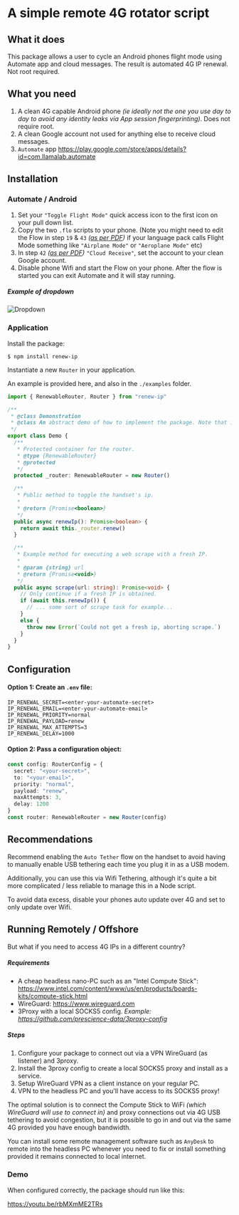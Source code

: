 # A simple remote 4G rotator script

## What it does

This package allows a user to cycle an Android phones flight mode using Automate app and cloud messages. The result is automated 4G IP renewal. Not root required.

## What you need

1. A clean 4G capable Android phone _(ie ideally not the one you use day to day to avoid any identity leaks via App session fingerprinting)_. Does not require root.
2. A clean Google account not used for anything else to receive cloud messages.
3. `Automate` app https://play.google.com/store/apps/details?id=com.llamalab.automate

## Installation

### Automate / Android

1. Set your `"Toggle Flight Mode"` quick access icon to the first icon on your pull down list.
2. Copy the two `.flo` scripts to your phone.
   (Note you might need to edit the Flow in step `19` & `43` *([as per PDF](https://github.com/prescience-data/4g-rotator/blob/master/Flows/Toggle%20Flight%20Mode.pdf))* if your language pack calls
   Flight Mode something like `"Airplane Mode"` or `"Aeroplane Mode"` etc)
3. In step `42` *([as per PDF](https://github.com/prescience-data/4g-rotator/blob/master/Flows/Toggle%20Flight%20Mode.pdf))* `"Cloud Receive"`, set the account to your clean Google account.
4. Disable phone Wifi and start the Flow on your phone. After the flow is started you can exit Automate and it will stay running.

##### Example of dropdown

![Dropdown](https://user-images.githubusercontent.com/65471523/107136442-4f64a800-6957-11eb-8a1d-ece00cb6f481.png)

### Application

Install the package:

```shell
$ npm install renew-ip
```

Instantiate a new `Router` in your application.

An example is provided here, and also in the `./examples` folder.

```typescript
import { RenewableRouter, Router } from "renew-ip"

/**
 * @class Demonstration
 * @class An abstract demo of how to implement the package. Note that in practice you would import from `renew-ip` not `../src`.
 */
export class Demo {
  /**
   * Protected container for the router.
   * @type {RenewableRouter}
   * @protected
   */
  protected _router: RenewableRouter = new Router()

  /**
   * Public method to toggle the handset's ip.
   *
   * @return {Promise<boolean>}
   */
  public async renewIp(): Promise<boolean> {
    return await this._router.renew()
  }

  /**
   * Example method for executing a web scrape with a fresh IP.
   *
   * @param {string} url
   * @return {Promise<void>}
   */
  public async scrape(url: string): Promise<void> {
    // Only continue if a fresh IP is obtained.
    if (await this.renewIp()) {
      // ... some sort of scrape task for example...
    }
    else {
      throw new Error(`Could not get a fresh ip, aborting scrape.`)
    }
  }
}
```

## Configuration

#### Option 1: Create an `.env` file:

```dotenv
IP_RENEWAL_SECRET=<enter-your-automate-secret>
IP_RENEWAL_EMAIL=<enter-your-automate-email>
IP_RENEWAL_PRIORITY=normal
IP_RENEWAL_PAYLOAD=renew
IP_RENEWAL_MAX_ATTEMPTS=3
IP_RENEWAL_DELAY=1000
```

#### Option 2: Pass a configuration object:

```typescript
const config: RouterConfig = {
  secret: "<your-secret>",
  to: "<your-email>",
  priority: "normal",
  payload: "renew",
  maxAttempts: 3,
  delay: 1200
}
const router: RenewableRouter = new Router(config)

```

## Recommendations

Recommend enabling the `Auto Tether` flow on the handset to avoid having to manually enable USB tethering each time you plug it in as a USB modem.

Additionally, you can use this via Wifi Tethering, although it's quite a bit more complicated / less reliable to manage this in a Node script.

To avoid data excess, disable your phones auto update over 4G and set to only update over Wifi.

## Running Remotely / Offshore

But what if you need to access 4G IPs in a different country?

##### Requirements

* A cheap headless nano-PC such as an "Intel Compute Stick": https://www.intel.com/content/www/us/en/products/boards-kits/compute-stick.html
* WireGuard: https://www.wireguard.com
* 3Proxy with a local SOCKS5 config. _Example: https://github.com/prescience-data/3proxy-config_

##### Steps

1. Configure your package to connect out via a VPN WireGuard (as listener) and 3proxy.
2. Install the 3proxy config to create a local SOCKS5 proxy and install as a service.
3. Setup WireGuard VPN as a client instance on your regular PC.
4. VPN to the headless PC and you'll have access to its SOCKS5 proxy!

The optimal solution is to connect the Compute Stick to WiFi _(which WireGuard will use to connect in)_ and proxy connections out via 4G USB tethering to avoid congestion, but it is possible to go in
and out via the same 4G provided you have enough bandwidth.

You can install some remote management software such as `AnyDesk` to remote into the headless PC whenever you need to fix or install something provided it remains connected to local internet.

### Demo

When configured correctly, the package should run like this:

https://youtu.be/rbMXmME2TRs

